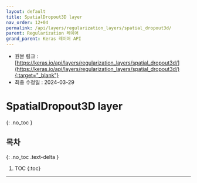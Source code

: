 ```yaml
---
layout: default
title: SpatialDropout3D layer
nav_order: 12+04
permalink: /api/layers/regularization_layers/spatial_dropout3d/
parent: Regularization 레이어
grand_parent: Keras 레이어 API
---
```


* 원본 링크 : [https://keras.io/api/layers/regularization_layers/spatial_dropout3d/](https://keras.io/api/layers/regularization_layers/spatial_dropout3d/){:target="_blank"}
* 최종 수정일 : 2024-03-29

# SpatialDropout3D layer
{: .no_toc }

## 목차
{: .no_toc .text-delta }

1. TOC
{:toc}

---
